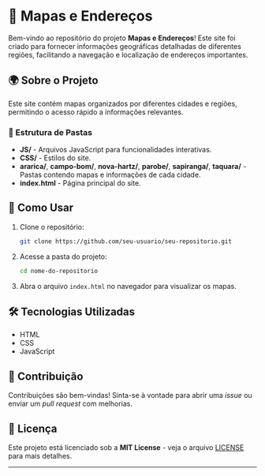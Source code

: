 # 📍 Mapas e Endereços

Bem-vindo ao repositório do projeto **Mapas e Endereços**! Este site foi criado para fornecer informações geográficas detalhadas de diferentes regiões, facilitando a navegação e localização de endereços importantes.

## 🌍 Sobre o Projeto

Este site contém mapas organizados por diferentes cidades e regiões, permitindo o acesso rápido a informações relevantes. 

### 📁 Estrutura de Pastas

- **JS/** - Arquivos JavaScript para funcionalidades interativas.
- **CSS/** - Estilos do site.
- **ararica/**, **campo-bom/**, **nova-hartz/**, **parobe/**, **sapiranga/**, **taquara/** - Pastas contendo mapas e informações de cada cidade.
- **index.html** - Página principal do site.


## 🚀 Como Usar

1. Clone o repositório:
   ```sh
   git clone https://github.com/seu-usuario/seu-repositorio.git
   ```
2. Acesse a pasta do projeto:
   ```sh
   cd nome-do-repositorio
   ```
3. Abra o arquivo `index.html` no navegador para visualizar os mapas.

## 🛠 Tecnologias Utilizadas

- HTML
- CSS
- JavaScript

## 📌 Contribuição

Contribuições são bem-vindas! Sinta-se à vontade para abrir uma *issue* ou enviar um *pull request* com melhorias.

## 📜 Licença

Este projeto está licenciado sob a **MIT License** - veja o arquivo [LICENSE](LICENSE) para mais detalhes.

---
